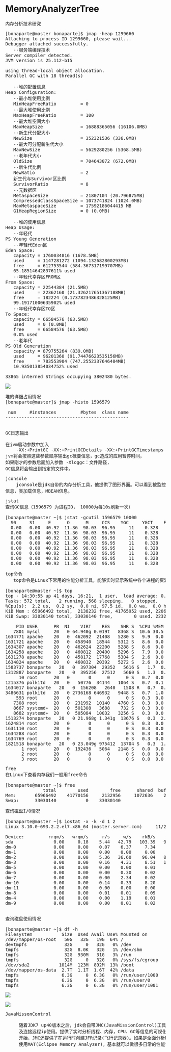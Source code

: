 # MemoryAnalyzerTree
内存分析技术研究

<pre>
[bonaparte@master bonaparte]$ jmap -heap 1299660
Attaching to process ID 1299660, please wait...
Debugger attached successfully.
   --服务端编译技术
Server compiler detected.
JVM version is 25.112-b15

using thread-local object allocation.
Parallel GC with 18 thread(s)

   --堆的配置信息
Heap Configuration:
   --最小堆使用比例
   MinHeapFreeRatio         = 0
   --最大堆使用比例
   MaxHeapFreeRatio         = 100
   --最大堆空间大小
   MaxHeapSize              = 16888365056 (16106.0MB)
   --新生代分配大小
   NewSize                  = 352321536 (336.0MB)
   --最大可分配新生代大小
   MaxNewSize               = 5629280256 (5368.5MB)
   --老年代大小
   OldSize                  = 704643072 (672.0MB)
   --新生代比例
   NewRatio                 = 2
   新生代与Survivor区比例
   SurvivorRatio            = 8
   --元数据区
   MetaspaceSize            = 21807104 (20.796875MB)
   CompressedClassSpaceSize = 1073741824 (1024.0MB)
   MaxMetaspaceSize         = 17592186044415 MB
   G1HeapRegionSize         = 0 (0.0MB)
   
   --堆的使用信息
Heap Usage:
   --年轻代
PS Young Generation
   --年轻代Eden区
Eden Space:
   capacity = 1760034816 (1678.5MB)
   used     = 1147281272 (1094.132682800293MB)
   free     = 612753544 (584.367317199707MB)
   65.18514642837611% used
   --年轻代幸存区FROM区
From Space:
   capacity = 22544384 (21.5MB)
   used     = 22362160 (21.326217651367188MB)
   free     = 182224 (0.1737823486328125MB)
   99.19171000635902% used
   --年轻代幸存区TO区
To Space:
   capacity = 66584576 (63.5MB)
   used     = 0 (0.0MB)
   free     = 66584576 (63.5MB)
   0.0% used
   --老年代
PS Old Generation
   capacity = 879755264 (839.0MB)
   used     = 96201360 (91.74476623535156MB)
   free     = 783553904 (747.2552337646484MB)
   10.935013854034752% used

33865 interned Strings occupying 3802480 bytes.
</pre>

![](https://i.imgur.com/CX8vIUM.png)

<pre>
堆的详细占用情况
[bonaparte@master]$ jmap -histo 1596579

 num     #instances         #bytes  class name
----------------------------------------------

</pre>

<pre>
GC日志输出

在jvm启动参数中加入
    -XX:+PrintGC -XX:+PrintGCDetails -XX:+PrintGCTimestamps -XX:+PrintGCApplicationStopedTime
jvm将会按照这些参数顺序输出gc概要信息，gc造成的应用暂停时间，
如果刚才的参数后面加入参数 -Xloggc：文件路径,
GC信息将会输出到指定的文件中。
</pre>

<pre>
jconsole
    jconsole是jdk自带的内存分析工具，他提供了图形界面。可以看到被监控的jvm的内存信息，线程
信息，类加载信息，MBEAN信息。
</pre>

<pre>
jstat
查询GC信息（1596579 为进程ID， 10000为每10s刷新一次）

[bonaparte@master ~]$ jstat -gcutil 1596579 10000
  S0     S1     E      O      M     CCS    YGC     YGCT    FGC    FGCT     GCT   
  0.00   0.00  40.92  11.36  98.03  96.95     11    0.328     3    0.473    0.800
  0.00   0.00  40.92  11.36  98.03  96.95     11    0.328     3    0.473    0.800
  0.00   0.00  40.92  11.36  98.03  96.95     11    0.328     3    0.473    0.800
  0.00   0.00  40.92  11.36  98.03  96.95     11    0.328     3    0.473    0.800
  0.00   0.00  40.92  11.36  98.03  96.95     11    0.328     3    0.473    0.800
  0.00   0.00  40.92  11.36  98.03  96.95     11    0.328     3    0.473    0.800
  0.00   0.00  40.92  11.36  98.03  96.95     11    0.328     3    0.473    0.800
  0.00   0.00  40.92  11.36  98.03  96.95     11    0.328     3    0.473    0.800
</pre>

<pre>
top命令
   top命令是Linux下常用的性能分析工具，能够实时显示系统中各个进程的资源占用状况，类似于Windows的任务管理器

[bonaparte@master ~]$ top
top - 14:30:55 up 41 days, 16:21,  1 user,  load average: 0.29, 0.35, 0.39
Tasks: 572 total,   2 running, 568 sleeping,   0 stopped,   2 zombie
%Cpu(s):  2.2 us,  0.2 sy,  0.0 ni, 97.5 id,  0.0 wa,  0.0 hi,  0.1 si,  0.0 st
KiB Mem : 65966492 total,  2138232 free, 41765952 used, 22062308 buff/cache
KiB Swap: 33030140 total, 33030140 free,        0 used. 22329452 avail Mem 

    PID USER      PR  NI    VIRT    RES    SHR S  %CPU %MEM     TIME+ COMMAND                                                                                                                 
   7801 mysql     20   0 64.940g 0.019t   8368 S  10.6 30.5  15365:20 mysqld                                                                                                                  
1634771 apache    20   0  462092  21408   5280 S   9.9  0.0   0:01.26 httpd                                                                                                                   
1631721 apache    20   0  458940  18544   5312 S   8.6  0.0   0:17.07 httpd                                                                                                                   
1634307 apache    20   0  462624  22200   5288 S   8.6  0.0   0:02.23 httpd                                                                                                                   
1634258 apache    20   0  460812  20400   5296 S   7.9  0.0   0:03.00 httpd                                                                                                                   
1631278 apache    20   0  458172  17768   5304 S   2.6  0.0   0:19.57 httpd                                                                                                                   
1634824 apache    20   0  460832  20392   5272 S   2.6  0.0   0:00.38 httpd                                                                                                                   
1583737 bonaparte   20   0  397304  29352   5616 S   1.7  0.0   0:07.65 php-fpm                                                                                                                 
1312887 bonaparte   20   0  395256  27512   5660 S   1.3  0.0   0:54.81 php-fpm                                                                                                                 
     10 root      20   0       0      0      0 S   0.7  0.0 312:10.71 rcu_sched                                                                                                               
1215376 polkitd   20   0   50776  34144   1064 S   0.7  0.1 368:57.30 gitlab-unicorn-                                                                                                         
1634017 bonaparte   20   0  156208   2640   1508 R   0.7  0.0   0:01.01 top                                                                                                                     
3486631 polkitd   20   0 2736168 646932   9448 S   0.7  1.0  57:21.45 ruby                                                                                                                    
    593 root      20   0       0      0      0 S   0.3  0.0  61:21.83 xfsaild/dm-0                                                                                                            
   7308 root      20   0  231992  10140   4760 S   0.3  0.0   1:44.65 apache2                                                                                                                 
   8667 systemd+  20   0  501308   3688    732 S   0.3  0.0   6:18.15 zabbix_server                                                                                                           
   8682 systemd+  20   0  505084  10032   3256 S   0.3  0.0  18:41.83 zabbix_server                                                                                                           
1513274 bonaparte   20   0 21.968g 1.341g  13676 S   0.3  2.1  24:37.94 java                                                                                                                    
1624814 root      20   0       0      0      0 S   0.3  0.0   0:00.63 kworker/3:3                                                                                                             
1631110 root      20   0       0      0      0 S   0.3  0.0   0:00.21 kworker/5:1                                                                                                             
1634288 root      20   0       0      0      0 S   0.3  0.0   0:00.02 kworker/9:2                                                                                                             
1634769 root      20   0       0      0      0 S   0.3  0.0   0:00.01 kworker/10:2                                                                                                            
1821518 bonaparte   20   0 23.049g 975412  13704 S   0.3  1.5  73:19.42 java                                                                                                                    
      1 root      20   0  192436   5064   2148 S   0.0  0.0   7:00.04 systemd                                                                                                                 
      2 root      20   0       0      0      0 S   0.0  0.0   0:04.61 kthreadd                                                                                                                
      3 root      20   0       0      0      0 S   0.0  0.0  35:20.57 ksoftirqd/0     
</pre>

<pre>
free
在Linux下查看内存我们一般用free命令

[bonaparte@master ~]$ free
              total        used        free      shared  buff/cache   available
Mem:       65966492    41770156     2132956     1072636    22063380    22325160
Swap:      33030140           0    33030140
</pre>

<pre>
查询磁盘I/O情况

[bonaparte@master ~]$ iostat -x -k -d 1 2
Linux 3.10.0-693.2.2.el7.x86_64 (master.server.com) 	11/23/2018 	_x86_64_	(24 CPU)

Device:         rrqm/s   wrqm/s     r/s     w/s    rkB/s    wkB/s avgrq-sz avgqu-sz   await r_await w_await  svctm  %util
sda               0.00     0.18    5.44   42.79   103.39   901.55    41.68     0.16    3.40   14.05    2.04   0.90   4.34
dm-0              0.00     0.00    0.07    6.37     7.34    40.53    14.87     0.00    0.53    9.13    0.43   0.08   0.05
dm-1              0.00     0.00    0.00    0.00     0.00     0.00    46.25     0.00    7.35    7.35    0.00   4.48   0.00
dm-2              0.00     0.00    5.36   36.60    96.04   861.02    45.61     0.16    3.84   14.14    2.33   1.03   4.33
dm-3              0.00     0.00    0.16    4.31     8.51   108.02    52.12     0.01    1.73    3.56    1.67   0.08   0.04
dm-5              0.00     0.00    0.00    0.00     0.01     0.01    44.05     0.00   18.83   13.88   23.98   4.51   0.00
dm-6              0.00     0.00    0.00    0.30     0.02     3.05    20.64     0.00    0.42   50.72    0.24   0.21   0.01
dm-7              0.00     0.00    0.00    2.34     0.02    14.21    12.13     0.00    0.08   45.37    0.06   0.04   0.01
dm-10             0.00     0.00    0.14    0.33     8.20    20.67   123.90     0.01   16.07    1.43   22.09   0.24   0.01
dm-11             0.00     0.00    0.00    0.00     0.00     0.00    34.76     0.00   39.97   34.74  120.60  17.36   0.00
dm-8              0.00     0.00    0.01    0.01     0.09     0.19    30.84     0.00   19.11    8.43   28.10   2.92   0.01
dm-4              0.00     0.00    0.00    1.19     0.01    67.98   114.32     0.00    3.89    9.33    3.89   0.08   0.01
dm-9              0.00     0.00    0.00    0.01     0.02     0.20    45.59     0.00    0.87    5.05    0.59   0.62   0.00

</pre>

<pre>
查询磁盘使用情况

[bonaparte@master ~]$ df -h
Filesystem           Size  Used Avail Use% Mounted on
/dev/mapper/os-root   50G   32G   19G  64% /
devtmpfs              32G     0   32G   0% /dev
tmpfs                 32G  8.0K   32G   1% /dev/shm
tmpfs                 32G  930M   31G   3% /run
tmpfs                 32G     0   32G   0% /sys/fs/cgroup
/dev/sda2           1014M  123M  892M  13% /boot
/dev/mapper/os-data  2.7T  1.1T  1.6T  42% /data
tmpfs                6.3G     0  6.3G   0% /run/user/1000
tmpfs                6.3G     0  6.3G   0% /run/user/0
tmpfs                6.3G     0  6.3G   0% /run/user/1001
</pre>

![](https://i.imgur.com/bp9Yq6b.png)

![](https://i.imgur.com/0JHYvfh.png)

<pre>
JavaMissonControl

     随着JDK7 up40版本之后，jdk会自带JMC(JavaMissionControl)工具。可以分析本地应用以
     及连接远程ip使用。提供了实时分析线程、内存，CPU、GC等信息的可视化界面。从jdk8 up40
     开始，JMC还提供了在运行时创建JFR记录(飞行记录器)。如果是全面分析heap dump,再综合
     使用MAT(Eclipse Memory Analyzer)。基本就可以做很多日常的性能调优以及线上问题排查了。
</pre>

